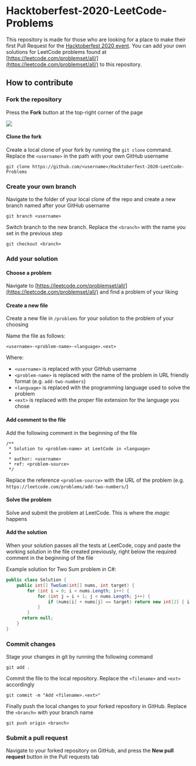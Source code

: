 # Hacktoberfest-2020-LeetCode-Problems

This repository is made for those who are looking for a place to make their first Pull Request for the [Hacktoberfest 2020 event](https://hacktoberfest.digitalocean.com/). You can add your own solutions for LeetCode problems found at [https://leetcode.com/problemset/all/](https://leetcode.com/problemset/all/) to this repository.

## How to contribute

### Fork the repository

Press the **Fork** button at the top-right corner of the page

![](https://docs.github.com/assets/images/help/repository/fork_button.jpg)

#### Clone the fork

Create a local clone of your fork by running the `git clone` command. Replace the `<username>` in the path with your own GitHub username

```
git clone https://github.com/<username>/Hacktoberfest-2020-LeetCode-Problems
```

### Create your own branch

Navigate to the folder of your local clone of the repo and create a new branch named after your GitHub username

```
git branch <username>
```

Switch branch to the new branch. Replace the `<branch>` with the name you set in the previous step

```
git checkout <branch>
```

### Add your solution

#### Choose a problem

Navigate to [https://leetcode.com/problemset/all/](https://leetcode.com/problemset/all/) and find a problem of your liking

#### Create a new file

Create a new file in `/problems` for your solution to the problem of your choosing

Name the file as follows:

`<username>-<problem-name>-<language>.<ext>`

Where:
- `<username>` is replaced with your GitHub username
- `<problem-name>` is replaced with the name of the problem in URL friendly format (e.g. `add-two-numbers`)
- `<language>` is replaced with the programming language used to solve the problem
- `<ext>` is replaced with the proper file extension for the language you chose

#### Add comment to the file

Add the following comment in the beginning of the file

```
/**
 * Solution to <problem-name> at LeetCode in <language>
 *
 * author: <username>
 * ref: <problem-source>
 */
```

Replace the reference `<problem-source>` with the URL of the problem (e.g. `https://leetcode.com/problems/add-two-numbers/`)

#### Solve the problem

Solve and submit the problem at LeetCode. This is where the *magic* happens

#### Add the solution

When your solution passes all the tests at LeetCode, copy and paste the working solution in the file created previously, right below the required comment in the beginning of the file

Example solution for Two Sum problem in C#:
```csharp
public class Solution {
    public int[] TwoSum(int[] nums, int target) {
        for (int i = 0; i < nums.Length; i++) {
            for (int j = i + 1; j < nums.Length; j++) {
                if (nums[i] + nums[j] == target) return new int[2] { i, j };
            } 
        } 
      return null;
    }
}
```

### Commit changes

Stage your changes in git by running the following command

```
git add .
```

Commit the file to the local repository. Replace the `<filename>` and `<ext>` accordingly

```
git commit -m "Add <filename>.<ext>"
```

Finally push the local changes to your forked repository in GitHub. Replace the `<branch>` with your branch name

```
git push origin <branch>
```

### Submit a pull request

Navigate to your forked repository on GitHub, and press the **New pull request** button in the Pull requests tab
